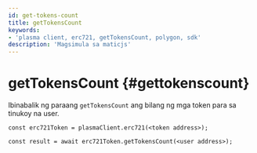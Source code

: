 ```yaml
---
id: get-tokens-count
title: getTokensCount
keywords:
- 'plasma client, erc721, getTokensCount, polygon, sdk'
description: 'Magsimula sa maticjs'
---
```


# getTokensCount {#gettokenscount}

Ibinabalik ng paraang `getTokensCount` ang bilang ng mga token para sa tinukoy na user.

```
const erc721Token = plasmaClient.erc721(<token address>);

const result = await erc721Token.getTokensCount(<user address>);

```
